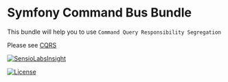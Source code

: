 # Symfony Command Bus Bundle
This bundle will help you to use `Command Query Responsibility Segregation`

Please see [CQRS][cqrs-link]

[![SensioLabsInsight][sensiolabs-insight-image]][sensiolabs-insight-link]

[![License][license-image]][license-link]


[cqrs-link]: https://martinfowler.com/bliki/CQRS.html
[sensiolabs-insight-link]: https://insight.sensiolabs.com/projects/9a7946b5-3eec-4b5f-8382-7cb098ada63a
[sensiolabs-insight-image]: https://insight.sensiolabs.com/projects/9a7946b5-3eec-4b5f-8382-7cb098ada63a/big.png
[license-image]: https://img.shields.io/dub/l/vibe-d.svg
[license-link]: https://github.com/symfony-notes/command-bus-bundle/blob/master/LICENSE
